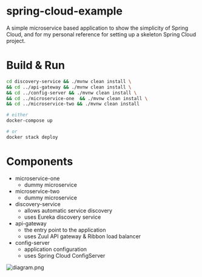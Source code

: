 # spring-cloud-example

A simple microservice based application to show the simplicity of Spring Cloud, and for my personal reference for setting up a skeleton Spring Cloud project.

# Build & Run

```bash
cd discovery-service && ./mvnw clean install \
&& cd ../api-gateway && ./mvnw clean install \
&& cd ../config-server && ./mvnw clean install \
&& cd ../microservice-one  && ./mvnw clean install \
&& cd ../microservice-two && ./mvnw clean install

# either
docker-compose up 

# or
docker stack deploy
```

# Components

* microservice-one
    * dummy microservice
* microservice-two
    * dummy microservice
* discovery-service
    * allows automatic service discovery
	* uses Eureka discovery service
* api-gateway
	* the entry point to the application
    * uses Zuul API gateway & Ribbon load balancer
* config-server
    * application configuration
    * uses Spring Cloud ConfigServer


![diagram.png](diagram.png)
